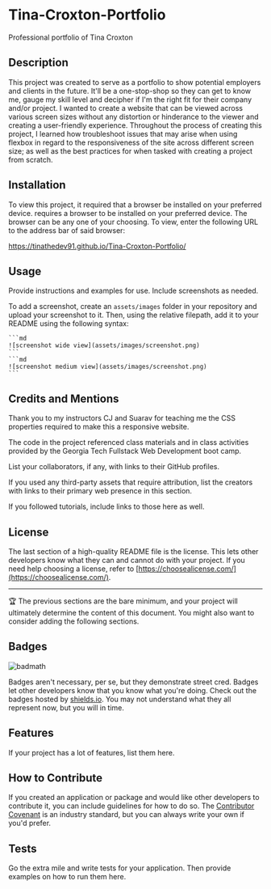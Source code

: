 # Tina-Croxton-Portfolio
Professional portfolio of Tina Croxton

## Description

This project was created to serve as a portfolio to show potential employers and clients in the future. It'll be a one-stop-shop so they can get to know me, gauge my skill level and decipher if I'm the right fit for their company and/or project. I wanted to create a website that can be viewed across various screen sizes without any distortion or hinderance to the viewer and creating a user-friendly experience. Throughout the process of creating this project, I learned how troubleshoot issues that may arise when using flexbox in regard to the responsiveness of the site across different screen size; as well as the best practices for when tasked with creating a project from scratch.

## Installation

To view this project, it required that a browser be installed on your preferred device. requires a browser to be installed on your preferred device. The browser can be any one of your choosing. To view, enter the following URL to the address bar of said browser:

https://tinathedev91.github.io/Tina-Croxton-Portfolio/

## Usage

Provide instructions and examples for use. Include screenshots as needed.

To add a screenshot, create an `assets/images` folder in your repository and upload your screenshot to it. Then, using the relative filepath, add it to your README using the following syntax:

    ```md
    ![screenshot wide view](assets/images/screenshot.png)
    ```
    ```md
    ![screenshot medium view](assets/images/screenshot.png)
    ```

## Credits and Mentions

Thank you to my instructors CJ and Suarav for teaching me the CSS properties required to make this a responsive website. 

The code in the project referenced class materials and in class activities provided by the Georgia Tech Fullstack Web Development boot camp.

List your collaborators, if any, with links to their GitHub profiles.

If you used any third-party assets that require attribution, list the creators with links to their primary web presence in this section.

If you followed tutorials, include links to those here as well.

## License

The last section of a high-quality README file is the license. This lets other developers know what they can and cannot do with your project. If you need help choosing a license, refer to [https://choosealicense.com/](https://choosealicense.com/).

---

🏆 The previous sections are the bare minimum, and your project will ultimately determine the content of this document. You might also want to consider adding the following sections.

## Badges

![badmath](https://img.shields.io/github/languages/top/lernantino/badmath)

Badges aren't necessary, per se, but they demonstrate street cred. Badges let other developers know that you know what you're doing. Check out the badges hosted by [shields.io](https://shields.io/). You may not understand what they all represent now, but you will in time.

## Features

If your project has a lot of features, list them here.

## How to Contribute

If you created an application or package and would like other developers to contribute it, you can include guidelines for how to do so. The [Contributor Covenant](https://www.contributor-covenant.org/) is an industry standard, but you can always write your own if you'd prefer.

## Tests

Go the extra mile and write tests for your application. Then provide examples on how to run them here.
